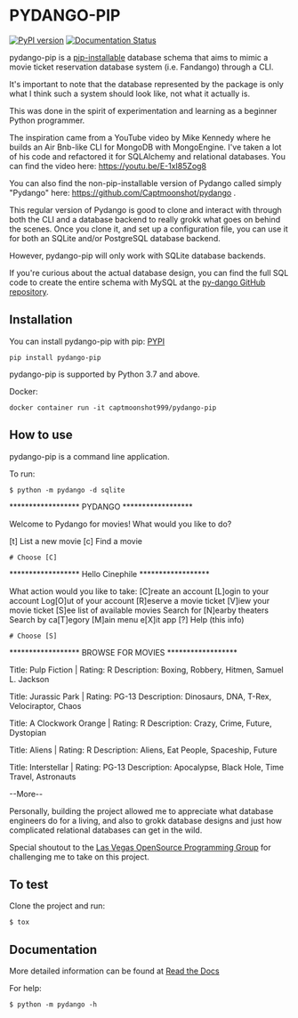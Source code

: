 # PYDANGO-PIP

[![PyPI version](https://badge.fury.io/py/pydango-pip.svg)](https://badge.fury.io/py/pydango-pip) [![Documentation Status](https://readthedocs.org/projects/pydango-pip/badge/?version=latest)](https://pydango-pip.readthedocs.io/en/latest/?badge=latest)

pydango-pip is a [pip-installable](https://pypi.org/project/pydango-pip/) database schema that aims to mimic a movie ticket reservation database system (i.e. Fandango) through a CLI.

It's important to note that the database represented by the package is only what I think such a system should look like, not what it actually is.

This was done in the spirit of experimentation and learning as a beginner Python programmer.

The inspiration came from a YouTube video by Mike Kennedy where he builds an Air Bnb-like CLI for MongoDB with MongoEngine. I've taken a lot of his code and refactored it for SQLAlchemy and relational databases.  You can find the video here: https://youtu.be/E-1xI85Zog8

You can also find the non-pip-installable version of Pydango called simply "Pydango" here: https://github.com/Captmoonshot/pydango .  

This regular version of Pydango is good to clone and interact with through both the CLI and a database backend to really grokk what goes on behind the scenes.  Once you clone it, and set up a configuration file, you can use it for both an SQLite and/or PostgreSQL database backend.

However, pydango-pip will only work with SQLite database backends.

If you're curious about the actual database design, you can find the full SQL code to create the entire schema with MySQL at the [py-dango GitHub repository](https://github.com/Captmoonshot/py-dango).

## Installation

You can install pydango-pip with pip: [PYPI](https://pypi.org/project/pydango-pip/)

    pip install pydango-pip

pydango-pip is supported by Python 3.7 and above.

Docker:

`docker container run -it captmoonshot999/pydango-pip`

## How to use

pydango-pip is a command line application. 

To run:

```$ python -m pydango -d sqlite```

****************** PYDANGO ******************

Welcome to Pydango for movies!
What would you like to do?

[t] List a new movie
[c] Find a movie

`# Choose [C]`

****************** Hello Cinephile ******************

What action would you like to take:
[C]reate an account
[L]ogin to your account
Log[O]ut of your account
[R]eserve a movie ticket
[V]iew your movie ticket
[S]ee list of available movies
Search for [N]earby theaters
Search by ca[T]egory
[M]ain menu
e[X]it app
[?] Help (this info)

`# Choose [S]`

****************** BROWSE FOR MOVIES ******************


Title: Pulp Fiction | Rating: R
            Description: Boxing, Robbery, Hitmen, Samuel L. Jackson

Title: Jurassic Park | Rating: PG-13
            Description: Dinosaurs, DNA, T-Rex, Velociraptor, Chaos

Title: A Clockwork Orange | Rating: R
            Description: Crazy, Crime, Future, Dystopian

Title: Aliens | Rating: R
            Description: Aliens, Eat People, Spaceship, Future

Title: Interstellar | Rating: PG-13
            Description: Apocalypse, Black Hole, Time Travel, Astronauts

--More--<ENTER>

Personally, building the project allowed me to appreciate what database engineers do for a living, and also to grokk database designs and just how complicated relational databases can get in the wild.

Special shoutout to the [Las Vegas OpenSource Programming Group](https://github.com/OpenSource-Programming/sqlforbeginners) for challenging me to take on this project.

## To test 

Clone the project and run:

`$ tox`

## Documentation

More detailed information can be found at [Read the Docs](https://pydango-pip.readthedocs.io/en/latest/index.html)


For help:

`$ python -m pydango -h`

